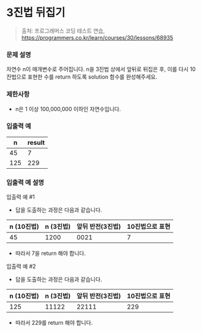 # 3진법 뒤집기
> 출처: 프로그래머스 코딩 테스트 연습, https://programmers.co.kr/learn/courses/30/lessons/68935

### 문제 설명
자연수 n이 매개변수로 주어집니다. n을 3진법 상에서 앞뒤로 뒤집은 후, 이를 다시 10진법으로 표현한 수를 return 하도록 solution 함수를 완성해주세요.

### 제한사항
- n은 1 이상 100,000,000 이하인 자연수입니다.

### 입출력 예
n | result
---|---
45 | 7
125 | 229

### 입출력 예 설명
입출력 예 #1
- 답을 도출하는 과정은 다음과 같습니다.

n (10진법) | n (3진법) | 앞뒤 반전(3진법) | 10진법으로 표현
---|---|---|---
45 | 1200 | 0021 | 7

- 따라서 7을 return 해야 합니다.

입출력 예 #2
- 답을 도출하는 과정은 다음과 같습니다.

n (10진법) | n (3진법) | 앞뒤 반전(3진법) | 10진법으로 표현
---|---|---|---
125 | 11122 | 22111 | 229

- 따라서 229를 return 해야 합니다.
